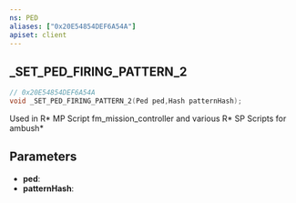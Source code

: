 ```yaml
---
ns: PED
aliases: ["0x20E54854DEF6A54A"]
apiset: client
---
```

## _SET_PED_FIRING_PATTERN_2

```c
// 0x20E54854DEF6A54A
void _SET_PED_FIRING_PATTERN_2(Ped ped,Hash patternHash);
```

Used in R* MP Script fm_mission_controller and various R* SP Scripts for ambush*

## Parameters
* **ped**:
* **patternHash**: